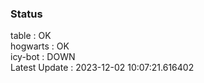 ### Status


table : OK  
hogwarts : OK  
icy-bot : DOWN  
Latest Update : 2023-12-02 10:07:21.616402
